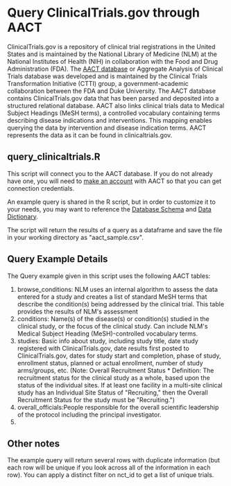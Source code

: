 # Query ClinicalTrials.gov through AACT

ClinicalTrials.gov is a repository of clinical trial registrations in the United States and is maintained by the National Library of Medicine (NLM) at the National Institutes of Health (NIH) in collaboration with the Food and Drug Administration (FDA). The [AACT database](https://www.ctti-clinicaltrials.org/aact-database) or Aggregate Analysis of Clinical Trials database was developed and is maintained by the Clinical Trials Transformation Initiative (CTTI) group, a government-academic collaboration between the FDA and Duke University. The AACT database contains ClinicalTrials.gov data that has been parsed and deposited into a structured relational database. AACT also links clinical trials data to Medical Subject Headings (MeSH terms), a controlled vocabulary containing terms describing disease indications and interventions. This mapping enables querying the data by intervention and disease indication terms. AACT represents the data as it can be found in clinicaltrials.gov.

## query_clinicaltrials.R
This script will connect you to the AACT database. If you do not already have one, you will need to [make an account](:https://aact.ctti-clinicaltrials.org/users/sign_u) with AACT so that you can get connection credentials.

An example query is shared in the R script, but in order to customize it to your needs, you may want to reference the [Database Schema](https://aact.ctti-clinicaltrials.org/schema) and [Data Dictionary](https://aact.ctti-clinicaltrials.org/data_dictionary).

The script will return the results of a query as a dataframe and save the file in your working directory as "aact_sample.csv".

## Query Example Details
The Query example given in this script uses the following AACT tables:
1. browse_conditions: NLM uses an internal algorithm to assess the data entered for a study and creates a list of standard MeSH terms that describe the condition(s) being addressed by the clinical trial.  This table provides the results of NLM's assessment
2. conditions: Name(s) of the disease(s) or condition(s) studied in the clinical study, or the focus of the clinical study. Can include NLM's Medical Subject Heading (MeSH)-controlled vocabulary terms.
3. studies: Basic info about study, including study title, date study registered with ClinicalTrials.gov, date results first posted to ClinicalTrials.gov, dates for study start and completion, phase of study, enrollment status, planned or actual enrollment, number of study arms/groups, etc. (Note: Overall Recruitment Status *
Definition: The recruitment status for the clinical study as a whole, based upon the status of the individual sites. If at least one facility in a multi-site clinical study has an Individual Site Status of "Recruiting," then the Overall Recruitment Status for the study must be "Recruiting.")
4. overall_officials:People responsible for the overall scientific leadership of the protocol including the principal investigator.
5. 

## Other notes
The example query will return several rows with duplicate information (but each row will be unique if you look across all of the information in each row). You can apply a distinct filter on nct_id to get a list of unique trials.
